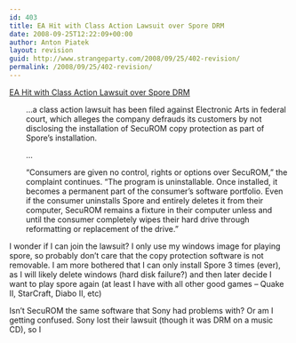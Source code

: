 ```yaml
---
id: 403
title: EA Hit with Class Action Lawsuit over Spore DRM
date: 2008-09-25T12:22:09+00:00
author: Anton Piatek
layout: revision
guid: http://www.strangeparty.com/2008/09/25/402-revision/
permalink: /2008/09/25/402-revision/
---
```

[EA Hit with Class Action Lawsuit over Spore DRM](http://www.1up.com/do/newsStory?cId=3170131)

<p style="padding-left: 30px;">
  &#8230;a class action lawsuit has been filed against Electronic Arts in federal court, which alleges the company defrauds its customers by not disclosing the installation of SecuROM copy protection as part of Spore&#8217;s installation.
</p>

<p style="padding-left: 30px;">
  &#8230;
</p>

<p style="padding-left: 30px;">
  &#8220;Consumers are given no control, rights or options over SecuROM,&#8221; the complaint continues. &#8220;The program is uninstallable. Once installed, it becomes a permanent part of the consumer&#8217;s software portfolio. Even if the consumer uninstalls Spore and entirely deletes it from their computer, SecuROM remains a fixture in their computer unless and until the consumer completely wipes their hard drive through reformatting or replacement of the drive.&#8221;
</p>

I wonder if I can join the lawsuit? I only use my windows image for playing spore, so probably don&#8217;t care that the copy protection software is not removable. I am more bothered that I can only install Spore 3 times (ever), as I will likely delete windows (hard disk failure?) and then later decide I want to play spore again (at least I have with all other good games &#8211; Quake II, StarCraft, Diabo II, etc)

Isn&#8217;t SecuROM the same software that Sony had problems with? Or am I getting confused. Sony lost their lawsuit (though it was DRM on a music CD), so I